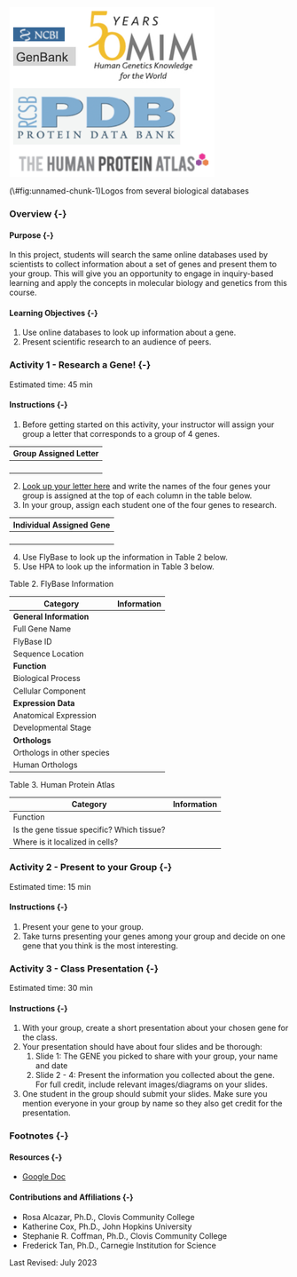 <div class="figure">
<img src="assets/database_intro/database_logos.png" alt="Logos from different biological databases, including Human Protein Atlas, Protein Data Bank, Genbank, and Online Mendelian Inheritance in Man" width="370" />
<p class="caption">(\#fig:unnamed-chunk-1)Logos from several biological databases</p>
</div>

### Overview {-}

#### Purpose {-}

In this project, students  will search the same online databases used by scientists to collect information about a set of genes and present them to your group. This will give you an opportunity to engage in inquiry-based learning and apply the concepts in molecular biology and genetics from this course.

#### Learning Objectives {-}

1. Use online databases to look up information about a gene.
1. Present scientific research to an audience of peers.

### **Activity 1** - Research a Gene! {-}

Estimated time: 45  min

#### Instructions {-}

1. Before getting started on this activity, your instructor will assign your group a letter that corresponds to a group of 4 genes.

| Group Assigned Letter |
|:-|
| <br> |

2. [Look up your letter here](https://docs.google.com/spreadsheets/d/1sVDwyejmjzwD_CJelmiMo1m6b4MRGSu9BjgjEfA-PWs/) and write the names of the four genes your group is assigned at the top of each column in the table below.
3. In your group, assign each student one of the four genes to research.

| Individual Assigned Gene |
|:-|
| <br> |

4. Use FlyBase to look up the information in Table 2 below.
5. Use HPA to look up the information in Table 3 below.

Table 2. FlyBase Information

| Category | Information |
|----------|-------------|
| **General Information** | |
| Full Gene Name | |
| FlyBase ID | |
| Sequence Location | |
| **Function** | |
| Biological Process | |
| Cellular Component | |
| **Expression Data** | |
| Anatomical Expression | |
| Developmental Stage | |
| **Orthologs** | |
| Orthologs in other species | |
| Human Orthologs | |

Table 3. Human Protein Atlas

| Category | Information |
|----------|-------------|
| Function | |
| Is the gene tissue specific? Which tissue? | |
| Where is it localized in cells? | |

### **Activity 2** - Present to your Group {-}

Estimated time: 15 min

#### Instructions {-}

1. Present your gene to your group.
1. Take turns presenting your genes among your group and decide on one gene that you think is the most interesting.

### **Activity 3** - Class Presentation {-}

Estimated time: 30 min

#### Instructions {-}

1. With your group, create a short presentation about your chosen gene for the class.
1. Your presentation should have about four slides and be thorough:
    1. Slide 1: The GENE you picked to share with your group, your name and date
    1. Slide 2 - 4: Present the information you collected about the gene.  For full credit, include relevant images/diagrams on your slides.
1. One student in the group should submit your slides. Make sure you mention everyone in your group by name so they also get credit for the presentation.

### Footnotes {-}

#### Resources {-}

- [Google Doc](https://docs.google.com/document/d/1j-6AH4UNIHY7hA3cROaPbn5EI4xjZWKs/)

#### Contributions and Affiliations {-}

- Rosa Alcazar, Ph.D., Clovis Community College
- Katherine Cox, Ph.D., John Hopkins University
- Stephanie R. Coffman, Ph.D., Clovis Community College
- Frederick Tan, Ph.D., Carnegie Institution for Science

Last Revised: July 2023
